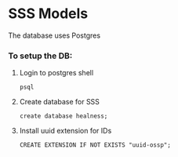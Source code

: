 # SSS Models

The database uses Postgres

### To setup the DB:

1. Login to postgres shell

	```psql```

2. Create database for SSS

	```create database healness;```

3. Install uuid extension for IDs

	```CREATE EXTENSION IF NOT EXISTS "uuid-ossp";```
